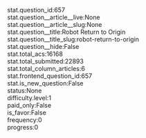 stat.question_id:657  
stat.question__article__live:None  
stat.question__article__slug:None  
stat.question__title:Robot Return to Origin  
stat.question__title_slug:robot-return-to-origin  
stat.question__hide:False  
stat.total_acs:16168  
stat.total_submitted:22893  
stat.total_column_articles:6  
stat.frontend_question_id:657  
stat.is_new_question:False  
status:None  
difficulty.level:1  
paid_only:False  
is_favor:False  
frequency:0  
progress:0  
